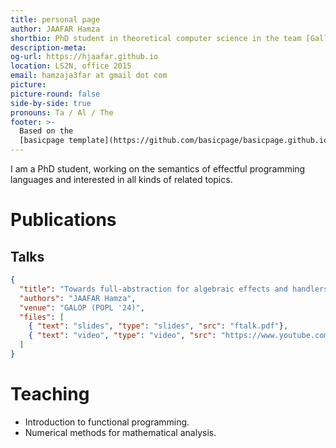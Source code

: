 ```yaml
---
title: personal page
author: JAAFAR Hamza
shortbio: PhD student in theoretical computer science in the team [Gallinette](https://gallinette.gitlabpages.inria.fr/website/).
description-meta: 
og-url: https://hjaafar.github.io
location: LS2N, office 2015
email: hamzaja3far at gmail dot com
picture: 
picture-round: false
side-by-side: true
pronouns: Ta / Al / The
footer: >-
  Based on the
  [basicpage template](https://github.com/basicpage/basicpage.github.io)!
---
```


I am a PhD student, working on the semantics of effectful programming languages and interested in all kinds of related topics.

# Publications

## Talks

``` json {.papers}
{
  "title": "Towards full-abstraction for algebraic effects and handlers",
  "authors": "JAAFAR Hamza",
  "venue": "GALOP (POPL '24)",
  "files": [
    { "text": "slides", "type": "slides", "src": "ftalk.pdf"},
    { "text": "video", "type": "video", "src": "https://www.youtube.com/watch?v=tF9Y5GxJpmc"}
  ]
}
```

# Teaching

- Introduction to functional programming.
- Numerical methods for mathematical analysis.
